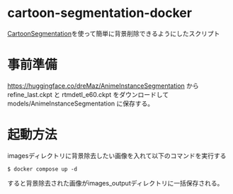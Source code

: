 # cartoon-segmentation-docker

[CartoonSegmentation](https://github.com/CartoonSegmentation/CartoonSegmentation)を使って簡単に背景削除できるようにしたスクリプト

# 事前準備

https://huggingface.co/dreMaz/AnimeInstanceSegmentation から refine_last.ckpt と rtmdetl_e60.ckpt をダウンロードして models/AnimeInstanceSegmentation に保存する。

# 起動方法

imagesディレクトリに背景除去したい画像を入れて以下のコマンドを実行する

```
$ docker compose up -d
```

すると背景除去された画像がimages_outputディレクトリに一括保存される。
